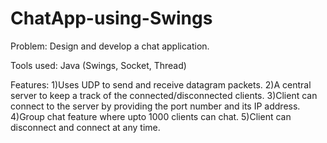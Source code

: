 # ChatApp-using-Swings
Problem: Design and develop a chat application.

Tools used: Java (Swings, Socket, Thread)

Features:
1)Uses UDP to send and receive datagram packets. 
2)A central server to keep a track of the connected/disconnected clients.
3)Client can connect to the server by providing the port number and its IP address.
4)Group chat feature where upto 1000 clients can chat.
5)Client can disconnect and connect at any time.

